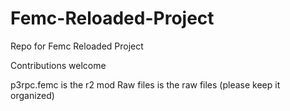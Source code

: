 # Femc-Reloaded-Project
Repo for Femc Reloaded Project

Contributions welcome

p3rpc.femc is the r2 mod
Raw files is the raw files (please keep it organized)
